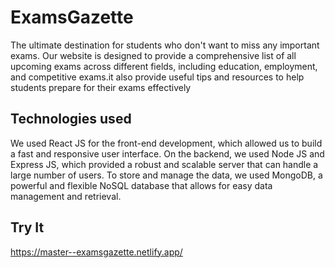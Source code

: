 
# ExamsGazette

The ultimate destination for students who don't want to miss any important exams. Our website is designed to provide a comprehensive list of all upcoming exams across different fields, including education, employment, and competitive exams.it also provide useful tips and resources to help students prepare for their exams effectively


## Technologies used
We used React JS for the front-end development, which allowed us to build a fast and responsive user interface. On the backend, we used Node JS and Express JS, which provided a robust and scalable server that can handle a large number of users. To store and manage the data, we used MongoDB, a powerful and flexible NoSQL database that allows for easy data management and retrieval.

## Try It
https://master--examsgazette.netlify.app/

